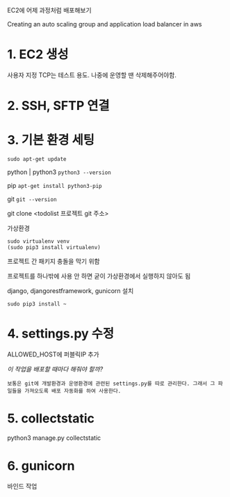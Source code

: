EC2에 어제 과정처럼 배포해보기

Creating an auto scaling group and application load balancer in aws





# 1. EC2 생성

사용자 지정 TCP는 테스트 용도. 나중에 운영할 땐 삭제해주어야함. 



# 2. SSH, SFTP 연결



# 3. 기본 환경 세팅

`sudo apt-get update`

python | python3 `python3 --version`

pip `apt-get install python3-pip`

git `git --version`

git clone <todolist 프로젝트 git 주소>

가상환경

```
sudo virtualenv venv
(sudo pip3 install virtualenv)

```

프로젝트 간 패키지 충돌을 막기 위함

프로젝트를 하나밖에 사용 안 하면 굳이 가상환경에서 실행하지 않아도 됨



django, djangorestframework, gunicorn 설치

`sudo pip3 install ~`



# 4. settings.py 수정

ALLOWED_HOST에 퍼블릭IP 추가



*이 작업을 배포할 때마다 해줘야 할까?*

```
보통은 git에 개발환경과 운영환경에 관련된 settings.py를 따로 관리한다. 그래서 그 파일들을 가져오도록 배포 자동화를 하여 사용한다.
```



# 5. collectstatic

python3 manage.py collectstatic

# 6. gunicorn

바인드 작업



